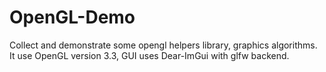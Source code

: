 # OpenGL-Demo
Collect and demonstrate some opengl helpers library, graphics algorithms. It use OpenGL version 3.3, GUI uses Dear-ImGui with glfw backend.
